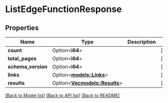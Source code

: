 # ListEdgeFunctionResponse

## Properties

Name | Type | Description | Notes
------------ | ------------- | ------------- | -------------
**count** | Option<**i64**> |  | [optional]
**total_pages** | Option<**i64**> |  | [optional]
**schema_version** | Option<**i64**> |  | [optional]
**links** | Option<[**models::Links**](Links.md)> |  | [optional]
**results** | Option<[**Vec<models::Results>**](Results.md)> |  | [optional]

[[Back to Model list]](../README.md#documentation-for-models) [[Back to API list]](../README.md#documentation-for-api-endpoints) [[Back to README]](../README.md)


